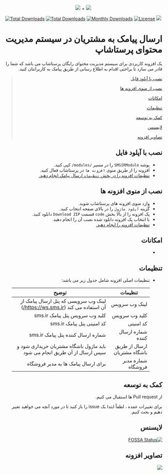 <p align="center">
<img src="https://user-images.githubusercontent.com/3329008/111814382-a31bc700-88ef-11eb-94e2-41dd10c0d2b1.png" /> + 
<img src="https://user-images.githubusercontent.com/3329008/112355029-e5c41180-8cea-11eb-8c0f-06a180aa4c26.png" />
</p>
<p align="center">
  <a href="https://packagist.org/packages/pejmankheyri/smsir-prestashop"><img src="https://poser.pugx.org/pejmankheyri/smsir-prestashop/v/stable" alt="Total Downloads"></a>
<a href="https://packagist.org/packages/pejmankheyri/smsir-prestashop"><img src="https://img.shields.io/packagist/dt/pejmankheyri/smsir-prestashop" alt="Total Downloads"></a>
  <a href="https://packagist.org/packages/pejmankheyri/smsir-prestashop"><img src="https://poser.pugx.org/pejmankheyri/smsir-prestashop/d/monthly" alt="Monthly Downloads"></a>
<a href="https://packagist.org/packages/pejmankheyri/smsir-prestashop"><img src="https://img.shields.io/github/license/pejmankheyri/smsir-prestashop" alt="License"></a>
<a href="https://app.fossa.com/projects/git%2Bgithub.com%2Fpejmankheyri%2FSMSIR-Prestashop?ref=badge_shield" alt="FOSSA Status"><img src="https://app.fossa.com/api/projects/git%2Bgithub.com%2Fpejmankheyri%2FSMSIR-Prestashop.svg?type=shield"/></a>
</p>
<div dir="rtl">

# ارسال پیامک به مشتریان در سیستم مدیریت محتوای پرستاشاپ

 یک افزونه کاربردی برای سیستم مدیریت محتوای رایگان پرستاشاپ می باشد که شما را قادر می سازد تا براحتی اقدام به اطلاع رسانی از طریق پیامک به کاربرانتان کنید.


> [نصب با آپلود فایل](https://github.com/pejmankheyri/SMSIR-Prestashop#%D9%86%D8%B5%D8%A8-%D8%A8%D8%A7-%D8%A2%D9%BE%D9%84%D9%88%D8%AF-%D9%81%D8%A7%DB%8C%D9%84)
> 
> [نصب از منوی افزونه ها](https://github.com/pejmankheyri/SMSIR-Prestashop#%D9%86%D8%B5%D8%A8-%D8%A7%D8%B2-%D9%85%D9%86%D9%88%DB%8C-%D8%A7%D9%81%D8%B2%D9%88%D9%86%D9%87-%D9%87%D8%A7)
> 
> [امکانات](https://github.com/pejmankheyri/SMSIR-Prestashop#%D8%A7%D9%85%DA%A9%D8%A7%D9%86%D8%A7%D8%AA)
> 
> [تنظیمات](https://github.com/pejmankheyri/SMSIR-Prestashop#%D8%AA%D9%86%D8%B8%DB%8C%D9%85%D8%A7%D8%AA)
> 
> [کمک به توسعه](https://github.com/pejmankheyri/SMSIR-Prestashop#%DA%A9%D9%85%DA%A9-%D8%A8%D9%87-%D8%AA%D9%88%D8%B3%D8%B9%D9%87)
> 
> [لایسنس](https://github.com/pejmankheyri/SMSIR-Prestashop#%D9%84%D8%A7%DB%8C%D8%B3%D9%86%D8%B3)
> 
> [تصاویر افزونه](https://github.com/pejmankheyri/SMSIR-Prestashop#%D8%AA%D8%B5%D8%A7%D9%88%DB%8C%D8%B1-%D8%A7%D9%81%D8%B2%D9%88%D9%86%D9%87)

## نصب با آپلود فایل

* پوشه `SMSIRModule` را در مسیر `/modules/` کپی کنید.
* افزونه را از طریق منوی `افزونه ها` در پرستاشاپ فعال کنید.
* [تنظیمات افزونه را در بخش `تنظیمات` ارسال پیامک انجام دهید.](https://github.com/pejmankheyri/SMSIR-Prestashop#%D8%AA%D9%86%D8%B8%DB%8C%D9%85%D8%A7%D8%AA)

## نصب از منوی افزونه ها

* وارد منوی افزونه های پرستاشاپ شوید.
* گزینه `آپلود ماژول` را در بالای صفحه انتخاب کنید.
* پک افزونه را از بالا بخش `code` قسمت `Download ZIP` دانلود کنید.
* با انتخاب پک افزونه دانلود شده نصب آن را انجام دهید.
* [تنظیمات افزونه را انجام دهید.](https://github.com/pejmankheyri/SMSIR-Prestashop#%D8%AA%D9%86%D8%B8%DB%8C%D9%85%D8%A7%D8%AA)

## امکانات

* 

## تنظیمات

* تنظیمات اصلی افزونه شامل جدول زیر می باشد:

    | تنظیمات | توضیح |
    | ------ | ------ |
    | لینک وب سرویس | لینک وب سرویسی که پنل ارسال پیامک از آن استفاده می کند (https://ws.sms.ir/) |
    | کلید وب سرویس | کلید وب سرویس پنل پیامک sms.ir |
    | کد امنیتی | کد امنیتی پنل پیامک sms.ir |
    | شماره ارسال کننده | شماره ارسال کننده پنل پیامک sms.ir |
    | ارسال از طریق باشگاه مشتریان | باید ماژول باشگاه مشتریان خریداری شود و سپس ارسال از آن طریق انجام می شود |
    | شماره مدیر فروشگاه | برای ارسال پیامک ها به مدیر فروشگاه |

## کمک به توسعه

از Pull request ها استقبال می کنیم.

برای تغییرات عمده ، لطفاً ابتدا یک issue را باز کنید تا در مورد آنچه می خواهید تغییر دهیم و بحث کنیم.

## لایسنس

[![FOSSA Status](https://app.fossa.com/api/projects/git%2Bgithub.com%2Fpejmankheyri%2FSMSIR-Prestashop.svg?type=large)](https://app.fossa.com/projects/git%2Bgithub.com%2Fpejmankheyri%2FSMSIR-Prestashop?ref=badge_large)

</div>

<div dir="rtl">

## تصاویر افزونه

<img src="https://user-images.githubusercontent.com/3329008/112358884-59b3e900-8cee-11eb-8cc5-96a01b83f628.png" />

</div>
